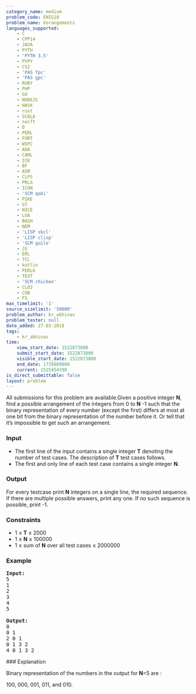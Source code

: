 ```yaml
---
category_name: medium
problem_code: ENIG10
problem_name: Xorangements
languages_supported:
    - C
    - CPP14
    - JAVA
    - PYTH
    - 'PYTH 3.5'
    - PYPY
    - CS2
    - 'PAS fpc'
    - 'PAS gpc'
    - RUBY
    - PHP
    - GO
    - NODEJS
    - HASK
    - rust
    - SCALA
    - swift
    - D
    - PERL
    - FORT
    - WSPC
    - ADA
    - CAML
    - ICK
    - BF
    - ASM
    - CLPS
    - PRLG
    - ICON
    - 'SCM qobi'
    - PIKE
    - ST
    - NICE
    - LUA
    - BASH
    - NEM
    - 'LISP sbcl'
    - 'LISP clisp'
    - 'SCM guile'
    - JS
    - ERL
    - TCL
    - kotlin
    - PERL6
    - TEXT
    - 'SCM chicken'
    - CLOJ
    - COB
    - FS
max_timelimit: '1'
source_sizelimit: '50000'
problem_author: kr_abhinav
problem_tester: null
date_added: 27-03-2018
tags:
    - kr_abhinav
time:
    view_start_date: 1522873800
    submit_start_date: 1522873800
    visible_start_date: 1522873800
    end_date: 1735669800
    current: 1525454398
is_direct_submittable: false
layout: problem
---
```

All submissions for this problem are available.Given a positive integer **N**, find a possible arrangement of the integers from 0 to **N** -1 such that the binary representation of every number (except the first) differs at most at one bit from the binary representation of the number before it. Or tell that it’s impossible to get such an arrangement.

### Input

- The first line of the input contains a single integer **T** denoting the number of test cases. The description of **T** test cases follows.
- The first and only line of each test case contains a single integer **N**.

### Output

For every testcase print **N** integers on a single line, the required sequence. If there are multiple possible answers, print any one.
 If no such sequence is possible, print -1.

### Constraints

- 1 ≤ **T** ≤ 2000
- 1 ≤ **N** ≤ 100000
- 1 ≤ sum of **N** over all test cases ≤ 2000000

### Example

<pre><b>Input:</b>
5
1
2
3
4
5

<b>Output:</b>
0 
0 1 
2 0 1 
0 1 3 2 
4 0 1 3 2 
</pre>### Explanation

Binary representation of the numbers in the output for **N**=5 are :

100, 000, 001, 011, and 010.
